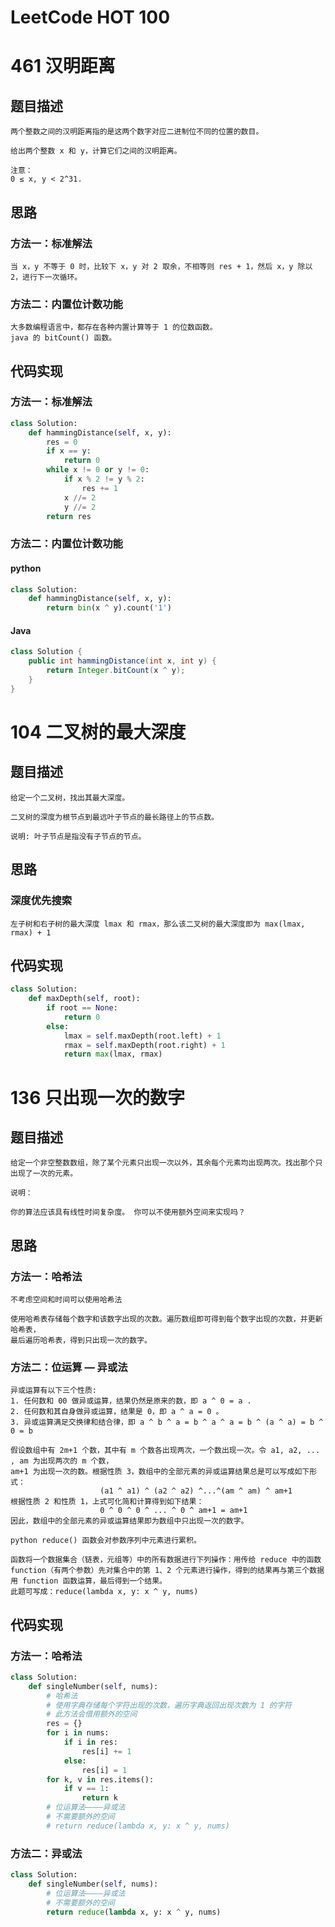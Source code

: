 # LeetCode HOT 100

# 461 汉明距离

## 题目描述

```text
两个整数之间的汉明距离指的是这两个数字对应二进制位不同的位置的数目。

给出两个整数 x 和 y，计算它们之间的汉明距离。

注意：
0 ≤ x, y < 2^31.

```

## 思路

### 方法一：标准解法

```text
当 x，y 不等于 0 时，比较下 x，y 对 2 取余，不相等则 res + 1，然后 x，y 除以 2，进行下一次循环。
```

### 方法二：内置位计数功能

```text
大多数编程语言中，都存在各种内置计算等于 1 的位数函数。
java 的 bitCount() 函数。
```



## 代码实现

### 方法一：标准解法

```python
class Solution:
    def hammingDistance(self, x, y):
        res = 0
        if x == y:
            return 0
        while x != 0 or y != 0:
            if x % 2 != y % 2:
                res += 1
            x //= 2
            y //= 2
        return res
```

### 方法二：内置位计数功能

#### python

```python
class Solution:
	def hammingDistance(self, x, y):
		return bin(x ^ y).count('1')
```

#### Java

```java
class Solution {
    public int hammingDistance(int x, int y) {
        return Integer.bitCount(x ^ y); 
    }
}
```
# 104 二叉树的最大深度

## 题目描述

```text
给定一个二叉树，找出其最大深度。

二叉树的深度为根节点到最远叶子节点的最长路径上的节点数。

说明: 叶子节点是指没有子节点的节点。

```

## 思路

### 深度优先搜索

```text
左子树和右子树的最大深度 lmax 和 rmax，那么该二叉树的最大深度即为 max(lmax, rmax) + 1
```

## 代码实现

```python
class Solution:
    def maxDepth(self, root):
        if root == None:
            return 0
        else:
            lmax = self.maxDepth(root.left) + 1
            rmax = self.maxDepth(root.right) + 1
            return max(lmax, rmax)
```
# 136 只出现一次的数字

## 题目描述

```text
给定一个非空整数数组，除了某个元素只出现一次以外，其余每个元素均出现两次。找出那个只出现了一次的元素。

说明：

你的算法应该具有线性时间复杂度。 你可以不使用额外空间来实现吗？

```

## 思路

### 方法一：哈希法

```text
不考虑空间和时间可以使用哈希法

使用哈希表存储每个数字和该数字出现的次数。遍历数组即可得到每个数字出现的次数，并更新哈希表，
最后遍历哈希表，得到只出现一次的数字。
```

### 方法二：位运算 — 异或法

```text
异或运算有以下三个性质:
1. 任何数和 00 做异或运算，结果仍然是原来的数，即 a ^ 0 = a .
2. 任何数和其自身做异或运算，结果是 0，即 a ^ a = 0 。
3. 异或运算满足交换律和结合律，即 a ^ b ^ a = b ^ a ^ a = b ^ (a ^ a) = b ^ 0 = b

假设数组中有 2m+1 个数，其中有 m 个数各出现两次，一个数出现一次。令 a1, a2, ... , am 为出现两次的 m 个数，
am+1 为出现一次的数。根据性质 3，数组中的全部元素的异或运算结果总是可以写成如下形式：
					(a1 ^ a1) ^ (a2 ^ a2) ^...^(am ^ am) ^ am+1
根据性质 2 和性质 1，上式可化简和计算得到如下结果：
					0 ^ 0 ^ 0 ^ ... ^ 0 ^ am+1 = am+1
因此，数组中的全部元素的异或运算结果即为数组中只出现一次的数字。
```

```
python reduce() 函数会对参数序列中元素进行累积。

函数将一个数据集合（链表，元组等）中的所有数据进行下列操作：用传给 reduce 中的函数 function（有两个参数）先对集合中的第 1、2 个元素进行操作，得到的结果再与第三个数据用 function 函数运算，最后得到一个结果。
此题可写成：reduce(lambda x, y: x ^ y, nums)
```



## 代码实现

### 方法一：哈希法

```python
class Solution:
    def singleNumber(self, nums):
        # 哈希法
        # 使用字典存储每个字符出现的次数，遍历字典返回出现次数为 1 的字符
        # 此方法会借用额外的空间
        res = {}
        for i in nums:
            if i in res:
                res[i] += 1
            else:
                res[i] = 1
        for k, v in res.items():
            if v == 1:
                return k
        # 位运算法————异或法
        # 不需要额外的空间
        # return reduce(lambda x, y: x ^ y, nums)
```

### 方法二：异或法

```python
class Solution:
    def singleNumber(self, nums):
        # 位运算法————异或法
        # 不需要额外的空间
        return reduce(lambda x, y: x ^ y, nums)
```

